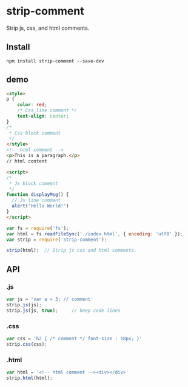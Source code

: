 strip-comment
=============

Strip js, css, and html comments.
## Install
```
npm install strip-comment --save-dev
```
## demo
```html
<style>
p {
    color: red;
    /* Css line comment */
    text-align: center;
}
/*
 * Css block comment 
 */
</style>
<!-- html comment -->
<p>This is a paragraph.</p>
// html content

<script>
/*
 * Js block comemnt
 */
function displayMsg() {
  // Js line comment
  alert("Hello World!")
}
</script>

```
```js
var fs = require('fs');
var html = fs.readFileSync('./index.html', { encoding: 'utf8' });
var strip = require('strip-comment');

strip(html);  // Strip js css and html comments.
```
## API
### .js
```js
var js = 'var a = 3; // comment'
strip.js(js);
strip.js(js, true);     // keep code lines
```

### .css
```js
var css = 'h2 { /* comment */ font-size : 18px; }'
strip.css(css);
```

### .html
```js
var html = '<!-- html comment --><div></div>'
strip.html(html);
```
